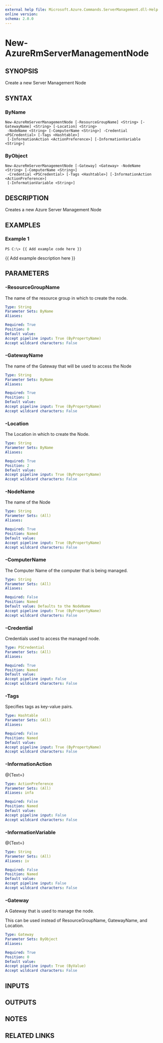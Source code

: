 ```yaml
---
external help file: Microsoft.Azure.Commands.ServerManagement.dll-Help.xml
online version: 
schema: 2.0.0
---
```


# New-AzureRmServerManagementNode
## SYNOPSIS
Create a new Server Management Node

## SYNTAX

### ByName
```
New-AzureRmServerManagementNode [-ResourceGroupName] <String> [-GatewayName] <String> [-Location] <String>
 -NodeName <String> [-ComputerName <String>] -Credential <PSCredential> [-Tags <Hashtable>]
 [-InformationAction <ActionPreference>] [-InformationVariable <String>]
```

### ByObject
```
New-AzureRmServerManagementNode [-Gateway] <Gateway> -NodeName <String> [-ComputerName <String>]
 -Credential <PSCredential> [-Tags <Hashtable>] [-InformationAction <ActionPreference>]
 [-InformationVariable <String>]
```

## DESCRIPTION
Creates a new Azure Server Management Node

## EXAMPLES

### Example 1
```
PS C:\> {{ Add example code here }}
```

{{ Add example description here }}

## PARAMETERS

### -ResourceGroupName
The name of the resource group in which to create the node.

```yaml
Type: String
Parameter Sets: ByName
Aliases: 

Required: True
Position: 0
Default value: 
Accept pipeline input: True (ByPropertyName)
Accept wildcard characters: False
```

### -GatewayName
The name of the Gateway that will be used to access the Node

```yaml
Type: String
Parameter Sets: ByName
Aliases: 

Required: True
Position: 1
Default value: 
Accept pipeline input: True (ByPropertyName)
Accept wildcard characters: False
```

### -Location
The Location in which to create the Node.

```yaml
Type: String
Parameter Sets: ByName
Aliases: 

Required: True
Position: 2
Default value: 
Accept pipeline input: True (ByPropertyName)
Accept wildcard characters: False
```

### -NodeName
The name of the Node

```yaml
Type: String
Parameter Sets: (All)
Aliases: 

Required: True
Position: Named
Default value: 
Accept pipeline input: True (ByPropertyName)
Accept wildcard characters: False
```

### -ComputerName
The Computer Name of the computer that is being managed.

```yaml
Type: String
Parameter Sets: (All)
Aliases: 

Required: False
Position: Named
Default value: Defaults to the NodeName
Accept pipeline input: True (ByPropertyName)
Accept wildcard characters: False
```

### -Credential
Credentials used to access the managed node.

```yaml
Type: PSCredential
Parameter Sets: (All)
Aliases: 

Required: True
Position: Named
Default value: 
Accept pipeline input: False
Accept wildcard characters: False
```

### -Tags
Specifies tags as key-value pairs.

```yaml
Type: Hashtable
Parameter Sets: (All)
Aliases: 

Required: False
Position: Named
Default value: 
Accept pipeline input: True (ByPropertyName)
Accept wildcard characters: False
```

### -InformationAction
@{Text=}

```yaml
Type: ActionPreference
Parameter Sets: (All)
Aliases: infa

Required: False
Position: Named
Default value: 
Accept pipeline input: False
Accept wildcard characters: False
```

### -InformationVariable
@{Text=}

```yaml
Type: String
Parameter Sets: (All)
Aliases: iv

Required: False
Position: Named
Default value: 
Accept pipeline input: False
Accept wildcard characters: False
```

### -Gateway
A Gateway that is used to manage the node.

This can be used instead of ResourceGroupName, GatewayName, and Location.

```yaml
Type: Gateway
Parameter Sets: ByObject
Aliases: 

Required: True
Position: 0
Default value: 
Accept pipeline input: True (ByValue)
Accept wildcard characters: False
```

## INPUTS

## OUTPUTS

## NOTES

## RELATED LINKS

